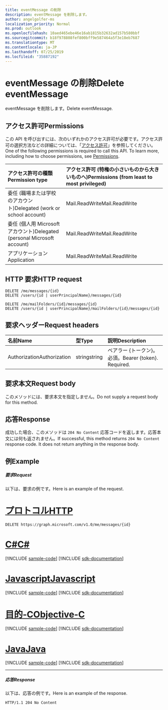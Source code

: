 ```yaml
---
title: eventMessage の削除
description: eventMessage を削除します。
author: angelgolfer-ms
localization_priority: Normal
ms.prod: outlook
ms.openlocfilehash: 10aed465ebe46e16ab1815b32632ad157b580bbf
ms.sourcegitcommit: b18f978808fef800bff9e587464a5f3e18eb7687
ms.translationtype: MT
ms.contentlocale: ja-JP
ms.lasthandoff: 07/25/2019
ms.locfileid: "35887192"
---
```

# <a name="delete-eventmessage"></a><span data-ttu-id="f78e3-103">eventMessage の削除</span><span class="sxs-lookup"><span data-stu-id="f78e3-103">Delete eventMessage</span></span>

<span data-ttu-id="f78e3-104">eventMessage を削除します。</span><span class="sxs-lookup"><span data-stu-id="f78e3-104">Delete eventMessage.</span></span>
## <a name="permissions"></a><span data-ttu-id="f78e3-105">アクセス許可</span><span class="sxs-lookup"><span data-stu-id="f78e3-105">Permissions</span></span>
<span data-ttu-id="f78e3-p101">この API を呼び出すには、次のいずれかのアクセス許可が必要です。アクセス許可の選択方法などの詳細については、「[アクセス許可](/graph/permissions-reference)」を参照してください。</span><span class="sxs-lookup"><span data-stu-id="f78e3-p101">One of the following permissions is required to call this API. To learn more, including how to choose permissions, see [Permissions](/graph/permissions-reference).</span></span>

|<span data-ttu-id="f78e3-108">アクセス許可の種類</span><span class="sxs-lookup"><span data-stu-id="f78e3-108">Permission type</span></span>      | <span data-ttu-id="f78e3-109">アクセス許可 (特権の小さいものから大きいものへ)</span><span class="sxs-lookup"><span data-stu-id="f78e3-109">Permissions (from least to most privileged)</span></span>              |
|:--------------------|:---------------------------------------------------------|
|<span data-ttu-id="f78e3-110">委任 (職場または学校のアカウント)</span><span class="sxs-lookup"><span data-stu-id="f78e3-110">Delegated (work or school account)</span></span> | <span data-ttu-id="f78e3-111">Mail.ReadWrite</span><span class="sxs-lookup"><span data-stu-id="f78e3-111">Mail.ReadWrite</span></span>    |
|<span data-ttu-id="f78e3-112">委任 (個人用 Microsoft アカウント)</span><span class="sxs-lookup"><span data-stu-id="f78e3-112">Delegated (personal Microsoft account)</span></span> | <span data-ttu-id="f78e3-113">Mail.ReadWrite</span><span class="sxs-lookup"><span data-stu-id="f78e3-113">Mail.ReadWrite</span></span>    |
|<span data-ttu-id="f78e3-114">アプリケーション</span><span class="sxs-lookup"><span data-stu-id="f78e3-114">Application</span></span> | <span data-ttu-id="f78e3-115">Mail.ReadWrite</span><span class="sxs-lookup"><span data-stu-id="f78e3-115">Mail.ReadWrite</span></span> |

## <a name="http-request"></a><span data-ttu-id="f78e3-116">HTTP 要求</span><span class="sxs-lookup"><span data-stu-id="f78e3-116">HTTP request</span></span>
<!-- { "blockType": "ignored" } -->
```http
DELETE /me/messages/{id}
DELETE /users/{id | userPrincipalName}/messages/{id}

DELETE /me/mailFolders/{id}/messages/{id}
DELETE /users/{id | userPrincipalName}/mailFolders/{id}/messages/{id}
```
## <a name="request-headers"></a><span data-ttu-id="f78e3-117">要求ヘッダー</span><span class="sxs-lookup"><span data-stu-id="f78e3-117">Request headers</span></span>
| <span data-ttu-id="f78e3-118">名前</span><span class="sxs-lookup"><span data-stu-id="f78e3-118">Name</span></span>       | <span data-ttu-id="f78e3-119">型</span><span class="sxs-lookup"><span data-stu-id="f78e3-119">Type</span></span> | <span data-ttu-id="f78e3-120">説明</span><span class="sxs-lookup"><span data-stu-id="f78e3-120">Description</span></span>|
|:---------------|:--------|:----------|
| <span data-ttu-id="f78e3-121">Authorization</span><span class="sxs-lookup"><span data-stu-id="f78e3-121">Authorization</span></span>  | <span data-ttu-id="f78e3-122">string</span><span class="sxs-lookup"><span data-stu-id="f78e3-122">string</span></span>  | <span data-ttu-id="f78e3-p102">ベアラー {トークン}。必須。</span><span class="sxs-lookup"><span data-stu-id="f78e3-p102">Bearer {token}. Required.</span></span> |

## <a name="request-body"></a><span data-ttu-id="f78e3-125">要求本文</span><span class="sxs-lookup"><span data-stu-id="f78e3-125">Request body</span></span>
<span data-ttu-id="f78e3-126">このメソッドには、要求本文を指定しません。</span><span class="sxs-lookup"><span data-stu-id="f78e3-126">Do not supply a request body for this method.</span></span>

## <a name="response"></a><span data-ttu-id="f78e3-127">応答</span><span class="sxs-lookup"><span data-stu-id="f78e3-127">Response</span></span>

<span data-ttu-id="f78e3-p103">成功した場合、このメソッドは `204 No Content` 応答コードを返します。応答本文には何も返されません。</span><span class="sxs-lookup"><span data-stu-id="f78e3-p103">If successful, this method returns `204 No Content` response code. It does not return anything in the response body.</span></span>

## <a name="example"></a><span data-ttu-id="f78e3-130">例</span><span class="sxs-lookup"><span data-stu-id="f78e3-130">Example</span></span>
##### <a name="request"></a><span data-ttu-id="f78e3-131">要求</span><span class="sxs-lookup"><span data-stu-id="f78e3-131">Request</span></span>
<span data-ttu-id="f78e3-132">以下は、要求の例です。</span><span class="sxs-lookup"><span data-stu-id="f78e3-132">Here is an example of the request.</span></span>

# <a name="httptabhttp"></a>[<span data-ttu-id="f78e3-133">プロトコル</span><span class="sxs-lookup"><span data-stu-id="f78e3-133">HTTP</span></span>](#tab/http)
<!-- {
  "blockType": "request",
  "name": "delete_eventmessage"
}-->
```http
DELETE https://graph.microsoft.com/v1.0/me/messages/{id}
```
# <a name="ctabcsharp"></a>[<span data-ttu-id="f78e3-134">C#</span><span class="sxs-lookup"><span data-stu-id="f78e3-134">C#</span></span>](#tab/csharp)
[!INCLUDE [sample-code](../includes/snippets/csharp/delete-eventmessage-csharp-snippets.md)]
[!INCLUDE [sdk-documentation](../includes/snippets/snippets-sdk-documentation-link.md)]

# <a name="javascripttabjavascript"></a>[<span data-ttu-id="f78e3-135">Javascript</span><span class="sxs-lookup"><span data-stu-id="f78e3-135">Javascript</span></span>](#tab/javascript)
[!INCLUDE [sample-code](../includes/snippets/javascript/delete-eventmessage-javascript-snippets.md)]
[!INCLUDE [sdk-documentation](../includes/snippets/snippets-sdk-documentation-link.md)]

# <a name="objective-ctabobjc"></a>[<span data-ttu-id="f78e3-136">目的-C</span><span class="sxs-lookup"><span data-stu-id="f78e3-136">Objective-C</span></span>](#tab/objc)
[!INCLUDE [sample-code](../includes/snippets/objc/delete-eventmessage-objc-snippets.md)]
[!INCLUDE [sdk-documentation](../includes/snippets/snippets-sdk-documentation-link.md)]

# <a name="javatabjava"></a>[<span data-ttu-id="f78e3-137">Java</span><span class="sxs-lookup"><span data-stu-id="f78e3-137">Java</span></span>](#tab/java)
[!INCLUDE [sample-code](../includes/snippets/java/delete-eventmessage-java-snippets.md)]
[!INCLUDE [sdk-documentation](../includes/snippets/snippets-sdk-documentation-link.md)]

---

##### <a name="response"></a><span data-ttu-id="f78e3-138">応答</span><span class="sxs-lookup"><span data-stu-id="f78e3-138">Response</span></span>
<span data-ttu-id="f78e3-139">以下は、応答の例です。</span><span class="sxs-lookup"><span data-stu-id="f78e3-139">Here is an example of the response.</span></span> 
<!-- {
  "blockType": "response",
  "truncated": true
} -->
```http
HTTP/1.1 204 No Content
```

<!-- uuid: 8fcb5dbc-d5aa-4681-8e31-b001d5168d79
2015-10-25 14:57:30 UTC -->
<!-- {
  "type": "#page.annotation",
  "description": "Delete eventMessage",
  "keywords": "",
  "section": "documentation",
  "tocPath": "",
  "suppressions": [
  ]
}-->
